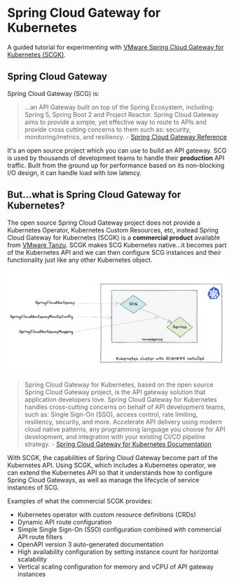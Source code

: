 # Spring Cloud Gateway for Kubernetes

A guided tutorial for experimenting with [VMware Spring Cloud Gateway for Kubernetes (SCGK)](https://docs.vmware.com/en/VMware-Spring-Cloud-Gateway-for-Kubernetes/index.html).

## Spring Cloud Gateway

Spring Cloud Gateway (SCG) is:

>...an API Gateway built on top of the Spring Ecosystem, including: Spring 5, Spring Boot 2 and Project Reactor. Spring Cloud Gateway aims to provide a simple, yet effective way to route to APIs and provide cross cutting concerns to them such as: security, monitoring/metrics, and resiliency. - [Spring Cloud Gateway Reference](https://cloud.spring.io/spring-cloud-gateway/reference/html/)

It's an open source project which you can use to build an API gateway. SCG is used by thousands of development teams to handle their **production** API traffic. Built from the ground up for performance based on its non-blocking I/O design, it can handle load with low latency.

## But...what is Spring Cloud Gateway for Kubernetes?

The open source Spring Cloud Gateway project does not provide a Kubernetes Operator, Kubernetes Custom Resources, etc, instead Spring Cloud Gateway for Kubernetes (SCGK) is a **commercial product** available from [VMware Tanzu](https://docs.vmware.com/en/VMware-Spring-Cloud-Gateway-for-Kubernetes/index.html). SCGK makes SCG Kubernetes native...it becomes part of the Kubernetes API and we can then configure SCG instances and their functionality just like any other Kubernetes object.

![SCG4K8S](images/scg1.jpg)

>Spring Cloud Gateway for Kubernetes, based on the open source Spring Cloud Gateway project, is the API gateway solution that application developers love. Spring Cloud Gateway for Kubernetes handles cross-cutting concerns on behalf of API development teams, such as: Single Sign-On (SSO), access control, rate limiting, resiliency, security, and more. Accelerate API delivery using modern cloud native patterns, any programming language you choose for API development, and integration with your existing CI/CD pipeline strategy. - [Spring Cloud Gateway for Kubernetes Documentation](https://docs.vmware.com/en/VMware-Spring-Cloud-Gateway-for-Kubernetes/index.html)

With SCGK, the capabilities of Spring Cloud Gateway become part of the Kubernetes API. Using SCGK, which includes a Kubernetes operator, we can extend the Kubernetes API so that it understands how to configure Spring Cloud Gateways, as well as manage the lifecycle of service instances of SCG.

Examples of what the commercial SCGK provides:

* Kubernetes operator with custom resource definitions (CRDs)
* Dynamic API route configuration
* Simple Single Sign-On (SSO) configuration combined with commercial API route filters
* OpenAPI version 3 auto-generated documentation
* High availability configuration by setting instance count for horizontal scalability
* Vertical scaling configuration for memory and vCPU of API gateway instances

